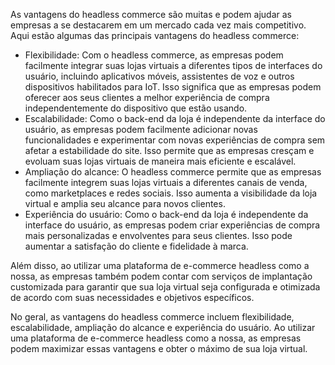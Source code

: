 As vantagens do headless commerce são muitas e podem ajudar as empresas a se destacarem em um mercado cada vez mais competitivo. Aqui estão algumas das principais vantagens do headless commerce:

- Flexibilidade: Com o headless commerce, as empresas podem facilmente integrar suas lojas virtuais a diferentes tipos de interfaces do usuário, incluindo aplicativos móveis, assistentes de voz e outros dispositivos habilitados para IoT. Isso significa que as empresas podem oferecer aos seus clientes a melhor experiência de compra independentemente do dispositivo que estão usando.
- Escalabilidade: Como o back-end da loja é independente da interface do usuário, as empresas podem facilmente adicionar novas funcionalidades e experimentar com novas experiências de compra sem afetar a estabilidade do site. Isso permite que as empresas cresçam e evoluam suas lojas virtuais de maneira mais eficiente e escalável.
- Ampliação do alcance: O headless commerce permite que as empresas facilmente integrem suas lojas virtuais a diferentes canais de venda, como marketplaces e redes sociais. Isso aumenta a visibilidade da loja virtual e amplia seu alcance para novos clientes.
- Experiência do usuário: Como o back-end da loja é independente da interface do usuário, as empresas podem criar experiências de compra mais personalizadas e envolventes para seus clientes. Isso pode aumentar a satisfação do cliente e fidelidade à marca.

Além disso, ao utilizar uma plataforma de e-commerce headless como a nossa, as empresas também podem contar com serviços de implantação customizada para garantir que sua loja virtual seja configurada e otimizada de acordo com suas necessidades e objetivos específicos.

No geral, as vantagens do headless commerce incluem flexibilidade, escalabilidade, ampliação do alcance e experiência do usuário. Ao utilizar uma plataforma de e-commerce headless como a nossa, as empresas podem maximizar essas vantagens e obter o máximo de sua loja virtual.
